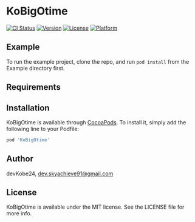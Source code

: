 # KoBigOtime

[![CI Status](https://img.shields.io/travis/devKobe24/KoBigOtime.svg?style=flat)](https://travis-ci.org/devKobe24/KoBigOtime)
[![Version](https://img.shields.io/cocoapods/v/KoBigOtime.svg?style=flat)](https://cocoapods.org/pods/KoBigOtime)
[![License](https://img.shields.io/cocoapods/l/KoBigOtime.svg?style=flat)](https://cocoapods.org/pods/KoBigOtime)
[![Platform](https://img.shields.io/cocoapods/p/KoBigOtime.svg?style=flat)](https://cocoapods.org/pods/KoBigOtime)

## Example

To run the example project, clone the repo, and run `pod install` from the Example directory first.

## Requirements

## Installation

KoBigOtime is available through [CocoaPods](https://cocoapods.org). To install
it, simply add the following line to your Podfile:

```ruby
pod 'KoBigOtime'
```

## Author

devKobe24, dev.skyachieve91@gmail.com

## License

KoBigOtime is available under the MIT license. See the LICENSE file for more info.
